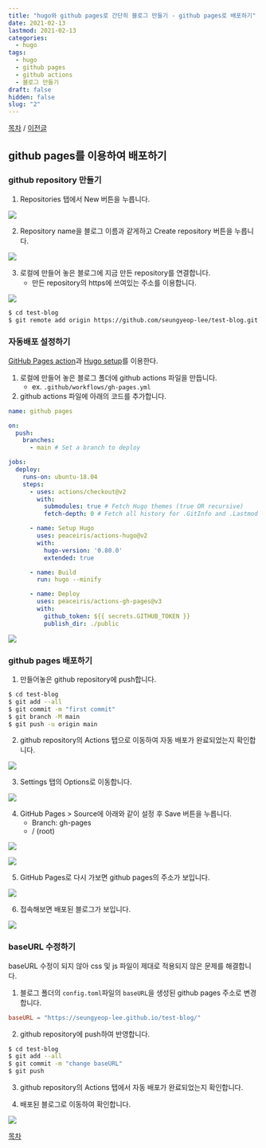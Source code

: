 ```yaml
---
title: "hugo와 github pages로 간단히 블로그 만들기 - github pages로 배포하기"
date: 2021-02-13
lastmod: 2021-02-13
categories:
  - hugo
tags:
  - hugo
  - github pages
  - github actions
  - 블로그 만들기
draft: false
hidden: false
slug: "2"
---
```


[목차](../index) / [이전글](../1)

## github pages를 이용하여 배포하기

### github repository 만들기

1. Repositories 탭에서 New 버튼을 누릅니다.

![](2.png)

2. Repository name을 블로그 이름과 같게하고 Create repository 버튼을 누릅니다.

![](3.png)

3. 로컬에 만들어 놓은 블로그에 지금 만든 repository를 연결합니다.
   - 만든 repository의 https에 쓰여있는 주소를 이용합니다.

![](4.png)

```bash
$ cd test-blog
$ git remote add origin https://github.com/seungyeop-lee/test-blog.git
```

### 자동배포 설정하기

[GitHub Pages action](https://github.com/marketplace/actions/github-pages-action)과 [Hugo setup](https://github.com/marketplace/actions/hugo-setup)를 이용한다.

1. 로컬에 만들어 놓은 블로그 폴더에 github actions 파일을 만듭니다.
   - ex. `.github/workflows/gh-pages.yml`
2. github actions 파일에 아래의 코드를 추가합니다.

```yaml
name: github pages

on:
  push:
    branches:
      - main # Set a branch to deploy

jobs:
  deploy:
    runs-on: ubuntu-18.04
    steps:
      - uses: actions/checkout@v2
        with:
          submodules: true # Fetch Hugo themes (true OR recursive)
          fetch-depth: 0 # Fetch all history for .GitInfo and .Lastmod

      - name: Setup Hugo
        uses: peaceiris/actions-hugo@v2
        with:
          hugo-version: '0.80.0'
          extended: true

      - name: Build
        run: hugo --minify

      - name: Deploy
        uses: peaceiris/actions-gh-pages@v3
        with:
          github_token: ${{ secrets.GITHUB_TOKEN }}
          publish_dir: ./public
```

![](5.png)

### github pages 배포하기

1. 만들어놓은 github repository에 push합니다.

```bash
$ cd test-blog
$ git add --all
$ git commit -m "first commit"
$ git branch -M main
$ git push -u origin main
```

2. github repository의 Actions 탭으로 이동하여 자동 배포가 완료되었는지 확인합니다.

![](6.png)

3. Settings 탭의 Options로 이동합니다.

![](7.png)

4. GitHub Pages > Source에 아래와 같이 설정 후 Save 버튼을 누릅니다.
   - Branch: gh-pages
   - / (root)

![](8.png)

![](9.png)

5. GitHub Pages로 다시 가보면 github pages의 주소가 보입니다.

![](10.png)

6. 접속해보면 배포된 블로그가 보입니다.

![](11.png)

### baseURL 수정하기

baseURL 수정이 되지 않아 css 및 js 파일이 제대로 적용되지 않은 문제를 해결합니다.

1. 블로그 폴더의 `config.toml`파일의 `baseURL`을 생성된 github pages 주소로 변경합니다.

```toml
baseURL = "https://seungyeop-lee.github.io/test-blog/"
```

2. github repository에 push하여 반영합니다.

```bash
$ cd test-blog
$ git add --all
$ git commit -m "change baseURL"
$ git push
```

3. github repository의 Actions 탭에서 자동 배포가 완료되었는지 확인합니다.

4. 배포된 블로그로 이동하여 확인합니다.

![](12.png)

[목차](../index)
